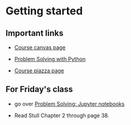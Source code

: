 # Getting started

## Important links

* [Course canvas page](https://canvas.ubc.ca/courses/52563)

* [Problem Solving with Python](http://node07.eos.ubc.ca:8080)

* [Course piazza page](https://piazza.com/ubc.ca/winterterm12020/atsc3011012020w/home)

## For Friday's class

* go over [Problem Solving: Jupyter notebooks](http://node07.eos.ubc.ca:8080/02-Jupyter-Notebooks/02_00-Introduction.html)

* Read Stull Chapter 2 through page 38.
